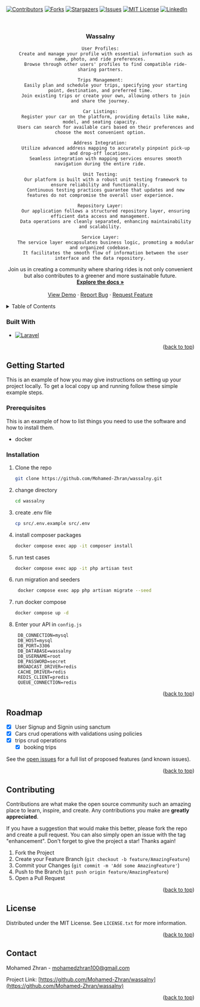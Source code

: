 <!-- Improved compatibility of back to top link: See: https://github.com/othneildrew/Best-README-Template/pull/73 -->
<a name="readme-top"></a>
<!--
*** Thanks for checking out the Best-README-Template. If you have a suggestion
*** that would make this better, please fork the repo and create a pull request
*** or simply open an issue with the tag "enhancement".
*** Don't forget to give the project a star!
*** Thanks again! Now go create something AMAZING! :D
-->



<!-- PROJECT SHIELDS -->
<!--
*** I'm using markdown "reference style" links for readability.
*** Reference links are enclosed in brackets [ ] instead of parentheses ( ).
*** See the bottom of this document for the declaration of the reference variables
*** for contributors-url, forks-url, etc. This is an optional, concise syntax you may use.
*** https://www.markdownguide.org/basic-syntax/#reference-style-links
-->
[![Contributors][contributors-shield]][contributors-url]
[![Forks][forks-shield]][forks-url]
[![Stargazers][stars-shield]][stars-url]
[![Issues][issues-shield]][issues-url]
[![MIT License][license-shield]][license-url]
[![LinkedIn][linkedin-shield]][linkedin-url]



<!-- PROJECT LOGO -->
<br />
<div align="center">

<h3 align="center">Wassalny</h3>

  <p align="center">

    User Profiles:
        Create and manage your profile with essential information such as name, photo, and ride preferences.
        Browse through other users' profiles to find compatible ride-sharing partners.

    Trips Management:
        Easily plan and schedule your trips, specifying your starting point, destination, and preferred time.
        Join existing trips or create your own, allowing others to join and share the journey.

    Car Listings:
        Register your car on the platform, providing details like make, model, and seating capacity.
        Users can search for available cars based on their preferences and choose the most convenient option.

    Address Integration:
        Utilize advanced address mapping to accurately pinpoint pick-up and drop-off locations.
        Seamless integration with mapping services ensures smooth navigation during the entire ride.

    Unit Testing:
        Our platform is built with a robust unit testing framework to ensure reliability and functionality.
        Continuous testing practices guarantee that updates and new features do not compromise the overall user experience.

    Repository Layer:
        Our application follows a structured repository layer, ensuring efficient data access and management.
        Data operations are cleanly separated, enhancing maintainability and scalability.

    Service Layer:
        The service layer encapsulates business logic, promoting a modular and organized codebase.
        It facilitates the smooth flow of information between the user interface and the data repository.

Join us in creating a community where sharing rides is not only convenient but also contributes to a greener and more sustainable future.
    <br />
    <a href="https://github.com/Mohamed-Zhran/wassalny"><strong>Explore the docs »</strong></a>
    <br />
    <br />
    <a href="https://github.com/Mohamed-Zhran/wassalny">View Demo</a>
    ·
    <a href="https://github.com/Mohamed-Zhran/wassalny/issues">Report Bug</a>
    ·
    <a href="https://github.com/Mohamed-Zhran/wassalny/issues">Request Feature</a>
  </p>
</div>



<!-- TABLE OF CONTENTS -->
<details>
  <summary>Table of Contents</summary>
  <ol>
    <li>
      <a href="#about-the-project">About The Project</a>
      <ul>
        <li><a href="#built-with">Built With</a></li>
      </ul>
    </li>
    <li>
      <a href="#getting-started">Getting Started</a>
      <ul>
        <li><a href="#prerequisites">Prerequisites</a></li>
        <li><a href="#installation">Installation</a></li>
      </ul>
    </li>
    <li><a href="#usage">Usage</a></li>
    <li><a href="#roadmap">Roadmap</a></li>
    <li><a href="#contributing">Contributing</a></li>
    <li><a href="#license">License</a></li>
    <li><a href="#contact">Contact</a></li>
    <li><a href="#acknowledgments">Acknowledgments</a></li>
  </ol>
</details>




### Built With

* [![Laravel][Laravel.com]][Laravel-url]

<p align="right">(<a href="#readme-top">back to top</a>)</p>



<!-- GETTING STARTED -->
## Getting Started

This is an example of how you may give instructions on setting up your project locally.
To get a local copy up and running follow these simple example steps.

### Prerequisites

This is an example of how to list things you need to use the software and how to install them.
* docker

### Installation

1. Clone the repo
   ```sh
   git clone https://github.com/Mohamed-Zhran/wassalny.git
   ```
2. change directory
   ```sh
   cd wassalny
   ```
3. create .env file
   ```sh
   cp src/.env.example src/.env
   ```
4. install composer packages
   ```sh
   docker compose exec app -it composer install
   ```
5. run test cases
   ```sh
   docker compose exec app -it php artisan test
   ```
6. run migration and seeders
   ```sh
    docker compose exec app php artisan migrate --seed
   ```
7. run docker compose
   ```sh
   docker compose up -d
   ```
8. Enter your API in `config.js`
   ```
    DB_CONNECTION=mysql
    DB_HOST=mysql
    DB_PORT=3306
    DB_DATABASE=wassalny
    DB_USERNAME=root
    DB_PASSWORD=secret
    BROADCAST_DRIVER=redis
    CACHE_DRIVER=redis
    REDIS_CLIENT=predis
    QUEUE_CONNECTION=redis
   ```

<p align="right">(<a href="#readme-top">back to top</a>)</p>



<!-- ROADMAP -->
## Roadmap

- [x] User Signup and Signin using sanctum
- [x] Cars crud operations with validations using policies
- [x] trips crud operations
    - [x] booking trips

See the [open issues](https://github.com/Mohamed-Zhran/wassalny/issues) for a full list of proposed features (and known issues).

<p align="right">(<a href="#readme-top">back to top</a>)</p>



<!-- CONTRIBUTING -->
## Contributing

Contributions are what make the open source community such an amazing place to learn, inspire, and create. Any contributions you make are **greatly appreciated**.

If you have a suggestion that would make this better, please fork the repo and create a pull request. You can also simply open an issue with the tag "enhancement".
Don't forget to give the project a star! Thanks again!

1. Fork the Project
2. Create your Feature Branch (`git checkout -b feature/AmazingFeature`)
3. Commit your Changes (`git commit -m 'Add some AmazingFeature'`)
4. Push to the Branch (`git push origin feature/AmazingFeature`)
5. Open a Pull Request

<p align="right">(<a href="#readme-top">back to top</a>)</p>



<!-- LICENSE -->
## License

Distributed under the MIT License. See `LICENSE.txt` for more information.

<p align="right">(<a href="#readme-top">back to top</a>)</p>



<!-- CONTACT -->
## Contact

Mohamed Zhran - mohamedzhran100@gmail.com

Project Link: [https://github.com/Mohamed-Zhran/wassalny](https://github.com/Mohamed-Zhran/wassalny)

<p align="right">(<a href="#readme-top">back to top</a>)</p>



<!-- MARKDOWN LINKS & IMAGES -->
<!-- https://www.markdownguide.org/basic-syntax/#reference-style-links -->
[contributors-shield]: https://img.shields.io/github/contributors/Mohamed-Zhran/wassalny.svg?style=for-the-badge
[contributors-url]: https://github.com/Mohamed-Zhran/wassalny/graphs/contributors
[forks-shield]: https://img.shields.io/github/forks/Mohamed-Zhran/wassalny.svg?style=for-the-badge
[forks-url]: https://github.com/Mohamed-Zhran/wassalny/network/members
[stars-shield]: https://img.shields.io/github/stars/Mohamed-Zhran/wassalny.svg?style=for-the-badge
[stars-url]: https://github.com/Mohamed-Zhran/wassalny/stargazers
[issues-shield]: https://img.shields.io/github/issues/Mohamed-Zhran/wassalny.svg?style=for-the-badge
[issues-url]: https://github.com/Mohamed-Zhran/wassalny/issues
[license-shield]: https://img.shields.io/github/license/Mohamed-Zhran/wassalny.svg?style=for-the-badge
[license-url]: https://github.com/Mohamed-Zhran/wassalny/blob/master/LICENSE.txt
[linkedin-shield]: https://img.shields.io/badge/-LinkedIn-black.svg?style=for-the-badge&logo=linkedin&colorB=555
[linkedin-url]: https://linkedin.com/in/mohamed-zhran10/
[product-screenshot]: images/screenshot.png
[Next.js]: https://img.shields.io/badge/next.js-000000?style=for-the-badge&logo=nextdotjs&logoColor=white
[Next-url]: https://nextjs.org/
[React.js]: https://img.shields.io/badge/React-20232A?style=for-the-badge&logo=react&logoColor=61DAFB
[React-url]: https://reactjs.org/
[Vue.js]: https://img.shields.io/badge/Vue.js-35495E?style=for-the-badge&logo=vuedotjs&logoColor=4FC08D
[Vue-url]: https://vuejs.org/
[Angular.io]: https://img.shields.io/badge/Angular-DD0031?style=for-the-badge&logo=angular&logoColor=white
[Angular-url]: https://angular.io/
[Svelte.dev]: https://img.shields.io/badge/Svelte-4A4A55?style=for-the-badge&logo=svelte&logoColor=FF3E00
[Svelte-url]: https://svelte.dev/
[Laravel.com]: https://img.shields.io/badge/Laravel-FF2D20?style=for-the-badge&logo=laravel&logoColor=white
[Laravel-url]: https://laravel.com
[Bootstrap.com]: https://img.shields.io/badge/Bootstrap-563D7C?style=for-the-badge&logo=bootstrap&logoColor=white
[Bootstrap-url]: https://getbootstrap.com
[JQuery.com]: https://img.shields.io/badge/jQuery-0769AD?style=for-the-badge&logo=jquery&logoColor=white
[JQuery-url]: https://jquery.com
